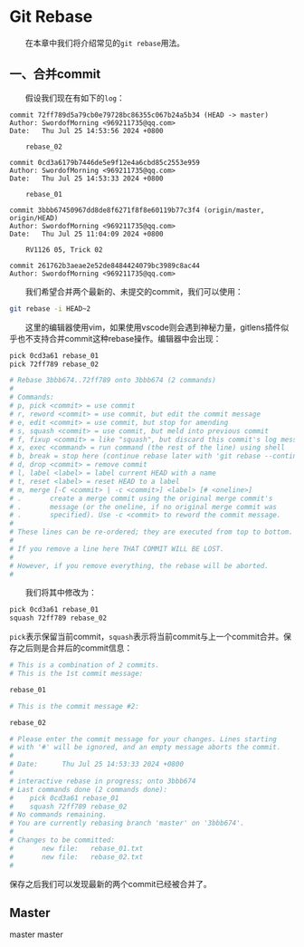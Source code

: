 # Git Rebase

&emsp;&emsp;在本章中我们将介绍常见的`git rebase`用法。

## 一、合并commit

&emsp;&emsp;假设我们现在有如下的`log`：

```log
commit 72ff789d5a79cb0e79728bc86355c067b24a5b34 (HEAD -> master)
Author: SwordofMorning <969211735@qq.com>
Date:   Thu Jul 25 14:53:56 2024 +0800

    rebase_02

commit 0cd3a6179b7446de5e9f12e4a6cbd85c2553e959
Author: SwordofMorning <969211735@qq.com>
Date:   Thu Jul 25 14:53:33 2024 +0800

    rebase_01

commit 3bbb67450967dd8de8f6271f8f8e60119b77c3f4 (origin/master, origin/HEAD)
Author: SwordofMorning <969211735@qq.com>
Date:   Thu Jul 25 11:04:09 2024 +0800

    RV1126 05, Trick 02

commit 261762b3aeae2e52de8484424079bc3989c8ac44
Author: SwordofMorning <969211735@qq.com>
```

&emsp;&emsp;我们希望合并两个最新的、未提交的commit，我们可以使用：

```sh
git rebase -i HEAD~2
```

&emsp;&emsp;这里的编辑器使用vim，如果使用vscode则会遇到神秘力量，gitlens插件似乎也不支持合并commit这种rebase操作。编辑器中会出现：

```sh
pick 0cd3a61 rebase_01
pick 72ff789 rebase_02

# Rebase 3bbb674..72ff789 onto 3bbb674 (2 commands)
#
# Commands:
# p, pick <commit> = use commit
# r, reword <commit> = use commit, but edit the commit message
# e, edit <commit> = use commit, but stop for amending
# s, squash <commit> = use commit, but meld into previous commit
# f, fixup <commit> = like "squash", but discard this commit's log message
# x, exec <command> = run command (the rest of the line) using shell
# b, break = stop here (continue rebase later with 'git rebase --continue')
# d, drop <commit> = remove commit
# l, label <label> = label current HEAD with a name
# t, reset <label> = reset HEAD to a label
# m, merge [-C <commit> | -c <commit>] <label> [# <oneline>]
# .       create a merge commit using the original merge commit's
# .       message (or the oneline, if no original merge commit was
# .       specified). Use -c <commit> to reword the commit message.
#
# These lines can be re-ordered; they are executed from top to bottom.
#
# If you remove a line here THAT COMMIT WILL BE LOST.
#
# However, if you remove everything, the rebase will be aborted.
#
```

&emsp;&emsp;我们将其中修改为：

```sh
pick 0cd3a61 rebase_01
squash 72ff789 rebase_02
```

`pick`表示保留当前commit，`squash`表示将当前commit与上一个commit合并。保存之后则是合并后的commit信息：

```sh
# This is a combination of 2 commits.
# This is the 1st commit message:

rebase_01

# This is the commit message #2:

rebase_02

# Please enter the commit message for your changes. Lines starting
# with '#' will be ignored, and an empty message aborts the commit.
#
# Date:      Thu Jul 25 14:53:33 2024 +0800
#
# interactive rebase in progress; onto 3bbb674
# Last commands done (2 commands done):
#    pick 0cd3a61 rebase_01
#    squash 72ff789 rebase_02
# No commands remaining.
# You are currently rebasing branch 'master' on '3bbb674'.
#
# Changes to be committed:
#       new file:   rebase_01.txt
#       new file:   rebase_02.txt
#
```

保存之后我们可以发现最新的两个commit已经被合并了。

## Master

master master